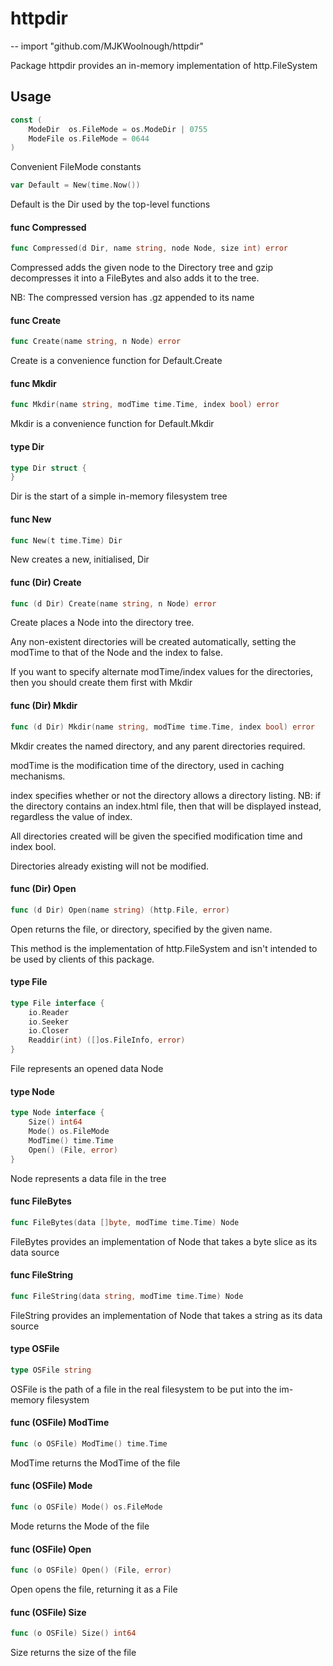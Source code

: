 # httpdir
--
    import "github.com/MJKWoolnough/httpdir"

Package httpdir provides an in-memory implementation of http.FileSystem

## Usage

```go
const (
	ModeDir  os.FileMode = os.ModeDir | 0755
	ModeFile os.FileMode = 0644
)
```
Convenient FileMode constants

```go
var Default = New(time.Now())
```
Default is the Dir used by the top-level functions

#### func  Compressed

```go
func Compressed(d Dir, name string, node Node, size int) error
```
Compressed adds the given node to the Directory tree and gzip decompresses it
into a FileBytes and also adds it to the tree.

NB: The compressed version has .gz appended to its name

#### func  Create

```go
func Create(name string, n Node) error
```
Create is a convenience function for Default.Create

#### func  Mkdir

```go
func Mkdir(name string, modTime time.Time, index bool) error
```
Mkdir is a convenience function for Default.Mkdir

#### type Dir

```go
type Dir struct {
}
```

Dir is the start of a simple in-memory filesystem tree

#### func  New

```go
func New(t time.Time) Dir
```
New creates a new, initialised, Dir

#### func (Dir) Create

```go
func (d Dir) Create(name string, n Node) error
```
Create places a Node into the directory tree.

Any non-existent directories will be created automatically, setting the modTime
to that of the Node and the index to false.

If you want to specify alternate modTime/index values for the directories, then
you should create them first with Mkdir

#### func (Dir) Mkdir

```go
func (d Dir) Mkdir(name string, modTime time.Time, index bool) error
```
Mkdir creates the named directory, and any parent directories required.

modTime is the modification time of the directory, used in caching mechanisms.

index specifies whether or not the directory allows a directory listing. NB: if
the directory contains an index.html file, then that will be displayed instead,
regardless the value of index.

All directories created will be given the specified modification time and index
bool.

Directories already existing will not be modified.

#### func (Dir) Open

```go
func (d Dir) Open(name string) (http.File, error)
```
Open returns the file, or directory, specified by the given name.

This method is the implementation of http.FileSystem and isn't intended to be
used by clients of this package.

#### type File

```go
type File interface {
	io.Reader
	io.Seeker
	io.Closer
	Readdir(int) ([]os.FileInfo, error)
}
```

File represents an opened data Node

#### type Node

```go
type Node interface {
	Size() int64
	Mode() os.FileMode
	ModTime() time.Time
	Open() (File, error)
}
```

Node represents a data file in the tree

#### func  FileBytes

```go
func FileBytes(data []byte, modTime time.Time) Node
```
FileBytes provides an implementation of Node that takes a byte slice as its data
source

#### func  FileString

```go
func FileString(data string, modTime time.Time) Node
```
FileString provides an implementation of Node that takes a string as its data
source

#### type OSFile

```go
type OSFile string
```

OSFile is the path of a file in the real filesystem to be put into the im-memory
filesystem

#### func (OSFile) ModTime

```go
func (o OSFile) ModTime() time.Time
```
ModTime returns the ModTime of the file

#### func (OSFile) Mode

```go
func (o OSFile) Mode() os.FileMode
```
Mode returns the Mode of the file

#### func (OSFile) Open

```go
func (o OSFile) Open() (File, error)
```
Open opens the file, returning it as a File

#### func (OSFile) Size

```go
func (o OSFile) Size() int64
```
Size returns the size of the file
